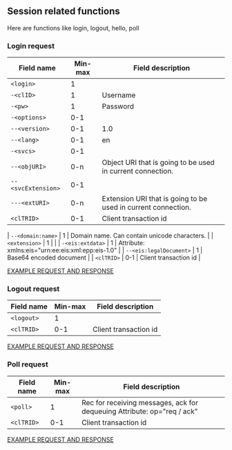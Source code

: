 ## Session related functions
Here are functions like login, logout, hello, poll

### Login request

| Field name              | Min-max | Field description |
| ----------------------- |---------|------------------ |
| `<login>`               | 1     |   |
| `-<clID>`               | 1     | Username      |
| `-<pw>`                 | 1     | Password      |
| `-<options>`            | 0-1     |       |
| `--<version>`           | 0-1     | 1.0      |
| `--<lang>`              | 0-1     | en      |
| `-<svcs>`               | 0-1     |       |
| `--<objURI>`            | 0-n   | Object URI that is going to be used in current connection. |
| `--<svcExtension>`      | 0-1   |  |
| `---<extURI>`           | 0-n   | Extension URI that is going to be used in current connection. |
| `<clTRID>`              | 0-1   | Client transaction id |

| `--<domain:name>`       | 1     | Domain name. Can contain unicode characters. |
| `<extension>`           | 1     |   |
| `-<eis:extdata>`        | 1     | Attribute: xmlns:eis="urn:ee:eis:xml:epp:eis-1.0" |
| `--<eis:legalDocument>` | 1     | Base64 encoded document |
| `<clTRID>`              | 0-1   | Client transaction id |

[EXAMPLE REQUEST AND RESPONSE](/doc/epp-doc.md#epp-session-when-connected-with-valid-user-logs-in-epp-user)

### Logout request

| Field name              | Min-max | Field description |
| ----------------------- |---------|------------------ |
| `<logout>`               | 1     |   |
| `<clTRID>`              | 0-1   | Client transaction id |

[EXAMPLE REQUEST AND RESPONSE](/doc/epp-doc.md#epp-session-when-connected-with-valid-user-logs-out-epp-user)

### Poll request

| Field name              | Min-max | Field description |
| ----------------------- |---------|------------------ |
| `<poll>`               | 1     | Rec for receiving messages, ack for dequeuing Attribute: op="req / ack"  |
| `<clTRID>`              | 0-1   | Client transaction id |

[EXAMPLE REQUEST AND RESPONSE](/doc/epp-doc.md#epp-poll-with-valid-user-queues-and-dequeues-messages)
